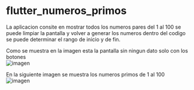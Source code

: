 # flutter_numeros_primos

La aplicacion consite en mostrar todos los numeros pares del 1 al 100 se puede limpiar la pantalla y volver a generar los numeros dentro del codigo se puede determinar el rango de inicio y de fin.

Como se muestra en la imagen esta la pantalla sin ningun dato solo con los botones 
<br>
![imagen](https://user-images.githubusercontent.com/55716749/129822382-0270398f-4fca-459b-8825-70de352fcda5.png)

En la siguiente imagen se muestra los numeros primos de 1 al 100
<br>
![imagen](https://user-images.githubusercontent.com/55716749/129822462-172a2981-a6cc-4c77-86a7-4a16999dff35.png)


